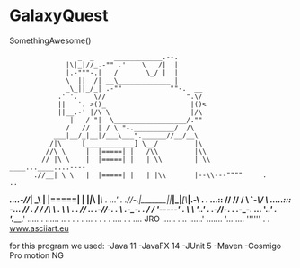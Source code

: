 # GalaxyQuest
SomethingAwesome()


                     _  _     ____________.--.
                  |\|_|//_.-"" .'    \   /|  |
                  |.-"""-.|   /       \_/ |  |
                  \  ||  /| __\_____________ |
                  _\_||_/_| .-""            ""-.  __
                .' '.    \//                    ".\/
                ||   '. >()_                     |()<
                ||__.-' |/\ \                    |/\
                   |   / "|  \__________________/.""
                  /   //  | / \ "-.__________/  /\
               ___|__/_|__|/___\___".______//__/__\
              /|\     [____________] \__/         |\
             //\ \     |  |=====| |   /\\         |\\
            // |\ \    |  |=====| |   | \\        | \\        ____...____....----
          .//__| \ \   |  |=====| |   | |\\       |--\\---""""     .            ..
_____....-//___|  \_\  |  |=====| |   |_|_\\      |___\\    .                 ...'
 .      .//-.__|_______|__|_____|_|_____[__\\_____|__.-\\      .     .    ...::
        //        //        /          \ `-_\\/         \\          .....:::
  -... //     .  / /       /____________\    \\       .  \ \     .            .
      //   .. .-/_/-.                 .       \\        .-\_\-.                 .
     / /      '-----'           .             \ \      '._____.'         .
  .-/_/-.         .                          .-\_\-.                          ...
 '._____.'                            .     '._____.'                       .....
        .                                                             ...... ..
    .            .                  .                        .
   ...                    .                      .                       .      .
        ....     .                       .                    ....
 JRO      ......           . ..                       ......'
             .......             '...              ....
                                   ''''''      .              .
 www.asciiart.eu
                                   
 for this program we used:
 -Java 11
 -JavaFX 14
 -JUnit 5
 -Maven
 -Cosmigo Pro motion NG
                                   
